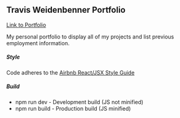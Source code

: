 ## Travis Weidenbenner Portfolio
[Link to Portfolio](http://thetravisw.com)

My personal portfolio to display all of my projects and list previous employment
information.

##### Style
Code adheres to the [Airbnb React/JSX Style Guide](https://github.com/airbnb/javascript/tree/master/react)

##### Build
* npm run dev - Development build (JS not minified)
* npm run build - Production build (JS minified)
